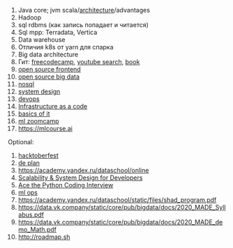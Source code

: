 1. Java core; jvm scala/[architecture](https://blog.jamesdbloom.com/JVMInternals.html)/advantages
2. Hadoop
3. sql rdbms (как запись попадает и читается)
4. Sql mpp: Terradata, Vertica
5. Data warehouse
6. Отличия k8s от yarn для спарка
7. Big data architecture
8. Гит: [freecodecamp](https://www.freecodecamp.org/news/advanced-git-interactive-rebase-cherry-picking-reflog-and-more/), [youtube search](https://www.youtube.com/results?search_query=git+advanced), [book](https://www.youtube.com/results?search_query=git+book)
9. [open source frontend](https://cultofmartians.com)
10. [open source big data](https://github.com/twitter/util/issues/207)
11. [nosql](https://www.freecodecamp.org/news/learn-nosql-in-3-hours/)
12. [system design](https://www.youtube.com/watch?v=xpDnVSmNFX0&list=PLMCXHnjXnTnvo6alSjVkgxV-VH6EPyvoX)
13. [devops](https://www.youtube.com/watch?v=AxCgZ7yUKrU)
14. [Infrastructure as a code](https://www.freecodecamp.org/news/what-is-infrastructure-as-code/)
15. [basics of it](https://www.coursera.org/learn/computer-networking/home/info)
16. [ml zoomcamp](https://github.com/alexeygrigorev/mlbookcamp-code/tree/master/course-zoomcamp)
17. https://mlcourse.ai


Optional:
1. [hacktoberfest](https://hacktoberfest.digitalocean.com/resources/beginners)
2. [de plan](https://www.youtube.com/watch?v=SpaFPPByOhM&t=130s)
3. https://academy.yandex.ru/dataschool/online
4. [Scalability & System Design for Developers](https://www.educative.io/path/scalability-system-design)
5. [Ace the Python Coding Interview](https://www.educative.io/path/ace-python-coding-interview)
6. [ml ops](https://www.youtube.com/watch?v=4Vh6Zj5QLU4)
7. https://academy.yandex.ru/dataschool/static/files/shad_program.pdf
8. https://data.vk.company/static/core/pub/bigdata/docs/2020_MADE_Syllabus.pdf
9. https://data.vk.company/static/core/pub/bigdata/docs/2020_MADE_demo_Math.pdf
10. http://roadmap.sh
